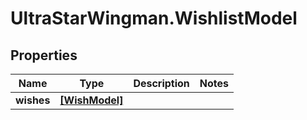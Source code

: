 # UltraStarWingman.WishlistModel

## Properties

Name | Type | Description | Notes
------------ | ------------- | ------------- | -------------
**wishes** | [**[WishModel]**](WishModel.md) |  | 


